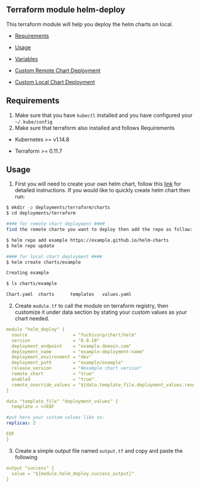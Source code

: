 ## Terraform module helm-deploy

This terraform module will help you deploy the helm charts on local.

- [Requirements](#Requirements)

- [Usage](#usage)

- [Variables](#variables)

- [Custom Remote Chart Deployment](#custom-remote-chart-deployment)

- [Custom Local Chart Deployment](#custom-local-chart-deployment)

## Requirements
1. Make sure that you have `kubectl` installed and you have configured your `~/.kube/config` 
2. Make sure that terraform also installed and follows Requirements

  * Kubernetes  >=  v1.14.8

  * Terraform >= 0.11.7


## Usage

1. First you will need to create your own helm chart, follow this [link](https://docs.bitnami.com/kubernetes/how-to/create-your-first-helm-chart/) for detailed instructions. If you would like to quickly create helm chart then run:

```sh
$ mkdir -p deployments/terraform/charts  
$ cd deployments/terraform

#### for remote chart deployment ####
find the remote charte you want to deploy then add the repo as follow:

$ helm repo add example https://example.github.io/helm-charts
$ helm repo update

#### for local chart deployment ####
$ helm create charts/example

Creating example

$ ls charts/example

Chart.yaml  charts      templates   values.yaml
```
2. Create `module.tf` to call the module on terraform registry, then customize it under data section by stating your custom values as your chart needed.
```yaml
module "helm_deploy" {
  source                 = "fuchicorp/chart/helm"
  version                = "0.0.10"
  deployment_endpoint    = "example.domain.com"
  deployment_name        = "example-deployment-name"
  deployment_environment = "dev"
  deployment_path        = "example/example"      
  release_version        = "#example chart version"
  remote_chart           = "true"
  enabled                = "true"
  remote_override_values = "${data.template_file.deployment_values.rendered}"
}

data "template_file" "deployment_values" {
  template = <<EOF

#put here your custom values like so:
replicas: 2

EOF
}
```
3. Create a simple output file named `output.tf` and copy and paste the following
```yaml
output "success" {
  value = "${module.helm_deploy.success_output}"
}
```
